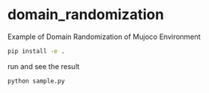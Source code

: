 # domain_randomization
Example of Domain Randomization of Mujoco Environment

```bash
pip install -e .
```

run and see the result

```bash
python sample.py
```
